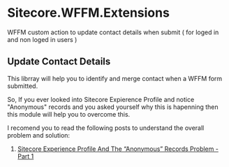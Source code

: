 # Sitecore.WFFM.Extensions
WFFM custom action to update contact details when submit ( for loged in and non loged in users )

<h2>Update Contact Details</h2>

This librray will help you to identify and merge contact when a WFFM form submitted.

So, If you ever looked into Sitecore Expierence Profile and notice "Anonymous" records and you asked yourself why this is hapenning then
this module will help you to overcome this. 

I recomend you to read the following posts to understand the overall problem and solution:
<ol>
  <li> <a href ="http://sitecoreinfo.blogspot.com/2018/01/sitecore-experience-profile-and.html">Sitecore Experience Profile And The “Anonymous” Records Problem - Part 1 </a></li>
  </ol>
